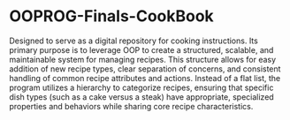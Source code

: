 # OOPROG-Finals-CookBook
Designed to serve as a digital repository for cooking instructions. Its primary purpose is to leverage OOP to create a structured, scalable, and maintainable system for managing recipes. This structure allows for easy addition of new recipe types, clear separation of concerns, and consistent handling of common recipe attributes and actions. Instead of a flat list, the program utilizes a hierarchy to categorize recipes, ensuring that specific dish types (such as a cake versus a steak) have appropriate, specialized properties and behaviors while sharing core recipe characteristics.
